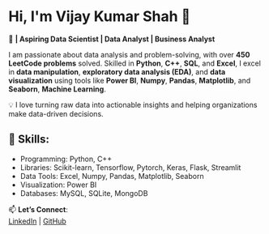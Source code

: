 # Hi, I'm Vijay Kumar Shah 👋

🚀 **| Aspiring Data Scientist | Data Analyst | Business Analyst**

I am passionate about data analysis and problem-solving, with over **450 LeetCode problems** solved. Skilled in **Python**, **C++**, **SQL**, and **Excel**, I excel in **data manipulation**, **exploratory data analysis (EDA)**, and **data visualization** using tools like **Power BI**, **Numpy**, **Pandas**, **Matplotlib**, and **Seaborn**, **Machine Learning**.

💡 I love turning raw data into actionable insights and helping organizations make data-driven decisions.

## 💼 Skills:
- Programming: Python, C++
- Libraries: Scikit-learn, Tensorflow, Pytorch, Keras, Flask, Streamlit
- Data Tools: Excel, Numpy, Pandas, Matplotlib, Seaborn
- Visualization: Power BI
- Databases: MySQL, SQLite, MongoDB

📫 **Let’s Connect**:  
[LinkedIn](https://www.linkedin.com/in/vijay626404) | [GitHub](https://github.com/VIJAY626404)
